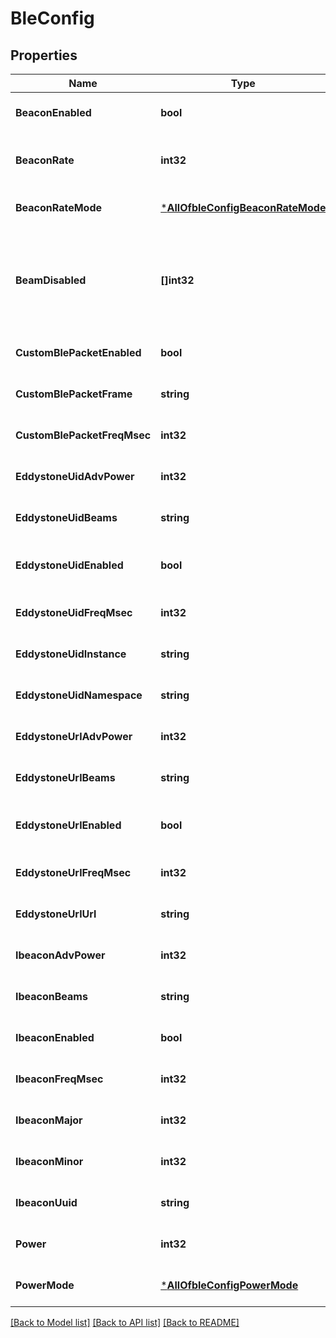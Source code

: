 # BleConfig

## Properties
Name | Type | Description | Notes
------------ | ------------- | ------------- | -------------
**BeaconEnabled** | **bool** | whether Mist beacons is enabled | [optional] [default to false]
**BeaconRate** | **int32** | required if &#x60;beacon_rate_mode&#x60;&#x3D;&#x3D;&#x60;custom&#x60;, 1-10, in number-beacons-per-second | [optional] [default to 0]
**BeaconRateMode** | [***AllOfbleConfigBeaconRateMode**](AllOfbleConfigBeaconRateMode.md) |  | [optional] [default to null]
**BeamDisabled** | **[]int32** | list of AP BLE location beam numbers (1-8) which should be disabled at the AP and not transmit location information (where beam 1 is oriented at the top the AP, growing counter-clock-wise, with 9 being the omni BLE beam) | [optional] [default to null]
**CustomBlePacketEnabled** | **bool** | can be enabled if &#x60;beacon_enabled&#x60;&#x3D;&#x3D;&#x60;true&#x60;, whether to send custom packet | [optional] [default to false]
**CustomBlePacketFrame** | **string** | The custom frame to be sent out in this beacon. The frame must be a hexstring | [optional] [default to null]
**CustomBlePacketFreqMsec** | **int32** | Frequency (msec) of data emitted by custom ble beacon | [optional] [default to 0]
**EddystoneUidAdvPower** | **int32** | advertised TX Power, -100 to 20 (dBm), omit this attribute to use default | [optional] [default to 0]
**EddystoneUidBeams** | **string** |  | [optional] [default to null]
**EddystoneUidEnabled** | **bool** | only if &#x60;beacon_enabled&#x60;&#x3D;&#x3D;&#x60;false&#x60;, Whether Eddystone-UID beacon is enabled | [optional] [default to false]
**EddystoneUidFreqMsec** | **int32** | Frequency (msec) of data emmit by Eddystone-UID beacon | [optional] [default to 0]
**EddystoneUidInstance** | **string** | Eddystone-UID instance for the device | [optional] [default to null]
**EddystoneUidNamespace** | **string** | Eddystone-UID namespace | [optional] [default to null]
**EddystoneUrlAdvPower** | **int32** | advertised TX Power, -100 to 20 (dBm), omit this attribute to use default | [optional] [default to 0]
**EddystoneUrlBeams** | **string** |  | [optional] [default to null]
**EddystoneUrlEnabled** | **bool** | only if &#x60;beacon_enabled&#x60;&#x3D;&#x3D;&#x60;false&#x60;, Whether Eddystone-URL beacon is enabled | [optional] [default to false]
**EddystoneUrlFreqMsec** | **int32** | Frequency (msec) of data emit by Eddystone-UID beacon | [optional] [default to 0]
**EddystoneUrlUrl** | **string** | URL pointed by Eddystone-URL beacon | [optional] [default to null]
**IbeaconAdvPower** | **int32** | advertised TX Power, -100 to 20 (dBm), omit this attribute to use default | [optional] [default to 0]
**IbeaconBeams** | **string** |  | [optional] [default to null]
**IbeaconEnabled** | **bool** | can be enabled if &#x60;beacon_enabled&#x60;&#x3D;&#x3D;&#x60;true&#x60;, whether to send iBeacon | [optional] [default to false]
**IbeaconFreqMsec** | **int32** | Frequency (msec) of data emmit for iBeacon | [optional] [default to 0]
**IbeaconMajor** | **int32** | Major number for iBeacon | [optional] [default to null]
**IbeaconMinor** | **int32** | Minor number for iBeacon | [optional] [default to null]
**IbeaconUuid** | **string** | optional, if not specified, the same UUID as the beacon will be used | [optional] [default to null]
**Power** | **int32** | required if &#x60;power_mode&#x60;&#x3D;&#x3D;&#x60;custom&#x60; | [optional] [default to 9]
**PowerMode** | [***AllOfbleConfigPowerMode**](AllOfbleConfigPowerMode.md) |  | [optional] [default to null]

[[Back to Model list]](../README.md#documentation-for-models) [[Back to API list]](../README.md#documentation-for-api-endpoints) [[Back to README]](../README.md)

